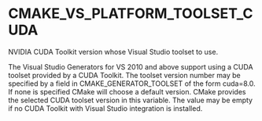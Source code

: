   

# CMAKE_VS_PLATFORM_TOOLSET_CUDA  
NVIDIA CUDA Toolkit version whose Visual Studio toolset to use.  

The Visual Studio Generators for VS 2010 and above support using
a CUDA toolset provided by a CUDA Toolkit.  The toolset version number
may be specified by a field in CMAKE_GENERATOR_TOOLSET of
the form cuda=8.0.  If none is specified CMake will choose a default
version.  CMake provides the selected CUDA toolset version in this variable.
The value may be empty if no CUDA Toolkit with Visual Studio integration
is installed.  

